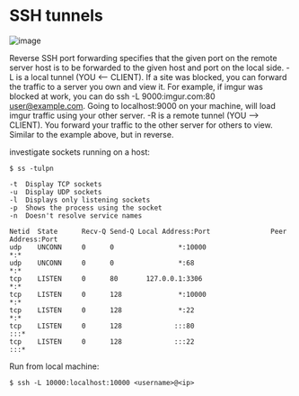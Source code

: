 # SSH tunnels

![image](/images/sshtunnel.png)

Reverse SSH port forwarding specifies that the given port on the remote server host is to be forwarded to the given host and port on the local side.
-L is a local tunnel (YOU <-- CLIENT). If a site was blocked, you can forward the traffic to a server you own and view it. For example, if imgur was blocked at work, you can do ssh -L 9000:imgur.com:80 user@example.com. Going to localhost:9000 on your machine, will load imgur traffic using your other server.
-R is a remote tunnel (YOU --> CLIENT). You forward your traffic to the other server for others to view. Similar to the example above, but in reverse.

investigate sockets running on a host:
```console
$ ss -tulpn

-t	Display TCP sockets
-u	Display UDP sockets
-l	Displays only listening sockets
-p	Shows the process using the socket
-n	Doesn't resolve service names

Netid  State      Recv-Q Send-Q Local Address:Port               Peer Address:Port              
udp    UNCONN     0      0                *:10000                        *:*                  
udp    UNCONN     0      0                *:68                           *:*                  
tcp    LISTEN     0      80       127.0.0.1:3306                         *:*                  
tcp    LISTEN     0      128              *:10000                        *:*                  
tcp    LISTEN     0      128              *:22                           *:*                  
tcp    LISTEN     0      128             :::80                          :::*                  
tcp    LISTEN     0      128             :::22                          :::*
```

Run from local machine:

```console
$ ssh -L 10000:localhost:10000 <username>@<ip>
```